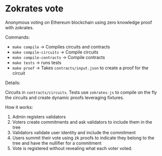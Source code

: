 
# Zokrates vote

Anonymous voting on Ethereum blockchain using zero knowledge proof with zokrates.


Commands:

- `make compile` -> Compiles circuits and contracts
- `make compile-circuits` -> Compile circuits
- `make compile-contracts` -> Compile contracts
- `make tests` -> runs tests
- `make proof` -> Takes `contracts/input.json` to create a proof for the circuit

Details:

Circuits in `contracts/circuits`.
Tests use `zokrates-js` to compile on the fly the circuits and create dynamic proofs leveraging fixtures.

How it works:

1. Admin registers validators
2. Voters create commitments and ask validators to include them in the tree
3. Validators validate user identity and include the commitment
4. Users summit their vote using zk proofs to indicate they belong to the tree and have the nullifier for a commitment
5. Vote is registered without revealing what each voter voted.
